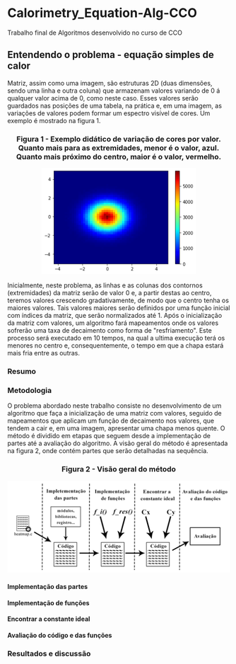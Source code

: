 # Calorimetry_Equation-Alg-CCO
Trabalho final de Algoritmos desenvolvido no curso de CCO

## Entendendo o problema - equação simples de calor
Matriz, assim como uma imagem, são estruturas 2D (duas dimensões, sendo uma linha e outra coluna) que armazenam valores variando de 0 á qualquer valor acima de 0, como neste caso.
Esses valores serão guardados nas posições de uma tabela, na prática e, em uma imagem, as variações de valores podem formar um espectro visível de cores. 
Um exemplo é mostrado na figura 1.

<div align="center">
    <h3>Figura 1 - Exemplo didático de variação de cores por valor. Quanto mais para as extremidades, menor é o valor, azul. Quanto mais próximo do centro, maior é o valor, vermelho.</h3>
    <img src ="img/heatmap.png" width="350px"></img>
</div>

Inicialmente, neste problema, as linhas e as colunas dos contornos (extremidades) da matriz serão de valor 0 e, a partir destas ao centro, teremos valores crescendo gradativamente, de modo que o centro tenha os maiores valores. Tais valores maiores serão definidos por uma função inicial com índices da matriz, que serão normalizados até 1. 
Após o inicialização da matriz com valores, um algoritmo fará mapeamentos onde os valores sofrerão uma taxa de decaimento como forma de "resfriamento". Este processo será executado em 10 tempos, na qual a ultima execução terá os menores no centro e, consequentemente, o tempo em que a chapa estará mais fria entre as outras.      

### Resumo 

### Metodologia

O problema abordado neste trabalho consiste no desenvolvimento de um algoritmo que faça a inicialização de uma matriz com valores, seguido de mapeamentos que aplicam um função de decaimento nos valores, que tendem a cair e, em uma imagem, apresentar uma chapa menos quente.
O método é dividido em etapas que seguem desde a implementação de partes até a avaliação do algoritmo. A visão geral do método é apresentada na figura 2, onde contém partes que serão detalhadas na sequência.  

<div align="center">
    <h3>Figura 2 - Visão geral do método</h3>
    <img src ="img/método.png" width="550px"></img>
</div>

#### Implementação das partes

#### Implementação de funções

#### Encontrar a constante ideal

#### Avaliação do código e das funções


### Resultados e discussão

